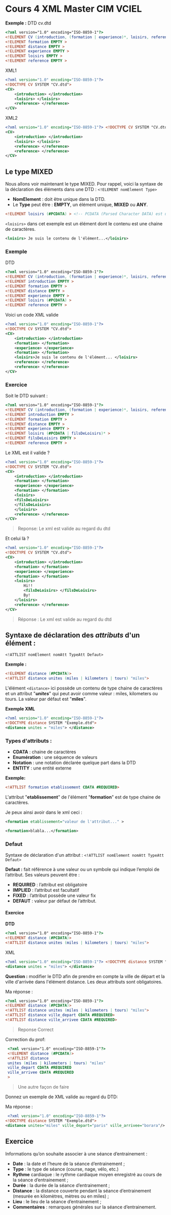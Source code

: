 # Cours 4 XML Master CIM VCIEL
**Exemple :**
DTD cv.dtd
```dtd
<?xml version="1.0" encoding="ISO-8859-1"?>
<!ELEMENT CV (introduction, (formation | experience)*, loisirs, reference+)> <!ELEMENT introduction EMPTY >
<!ELEMENT formation EMPTY >
<!ELEMENT distance EMPTY >
<!ELEMENT experience EMPTY >
<!ELEMENT loisirs EMPTY >
<!ELEMENT reference EMPTY >
```

XML1
```xml
<?xml version="1.0" encoding="ISO-8859-1"?>
<!DOCTYPE CV SYSTEM "CV.dtd"> 
<CV>
    <introduction> </introduction>
    <loisirs> </loisirs>
    <reference> </reference> 
</CV>
```
XML2

```xml
<?xml version="1.0" encoding="ISO-8859-1"?> <!DOCTYPE CV SYSTEM "CV.dtd">
<CV>
    <introduction> </introduction>
    <loisirs> </loisirs>
    <reference> </reference>
    <reference> </reference> 
</CV>
```
## Le type MIXED
Nous allons voir maintenant le type MIXED. Pour rappel, voici la syntaxe de la déclaration des éléments dans une DTD :
`<!ELEMENT nomElement Type> `

* **NomElement** : doit être unique dans la DTD. 
* Le **Type** peut être : **EMPTY**, un élément unique, **MIXED** ou **ANY**.

```dtd
<!ELEMENT loisirs (#PCDATA) > <!-- PCDATA (Parsed Character DATA) est une chaine de caractères -->
```
`<loisirs>` dans cet exemple est un élément dont le contenu est une chaine de caractères.
```xml
<loisirs> Je suis le contenu de l'élément...</loisirs>
```

### Exemple

DTD
```dtd
<?xml version="1.0" encoding="ISO-8859-1"?>
<!ELEMENT CV (introduction, (formation | experience)*, loisirs, reference+)> 
<!ELEMENT introduction EMPTY >
<!ELEMENT formation EMPTY >
<!ELEMENT distance EMPTY >
<!ELEMENT experience EMPTY >
<!ELEMENT loisirs (#PCDATA) >
<!ELEMENT reference EMPTY >

```

Voici un code XML valide
```xml
<?xml version="1.0" encoding="ISO-8859-1"?>
<!DOCTYPE CV SYSTEM "CV.dtd"> 
<CV>
    <introduction> </introduction>
    <formation> </formation>
    <experience> </experience>
    <formation> </formation>
    <loisirs>Je suis le contenu de l'élément... </loisirs>
    <reference> </reference>
    <reference> </reference>
</CV>
```

### Exercice

Soit le DTD suivant :
```dtd
<?xml version="1.0" encoding="ISO-8859-1"?>
<!ELEMENT CV (introduction, (formation | experience)*, loisirs, reference+)> 
<!ELEMENT introduction EMPTY >
<!ELEMENT formation EMPTY >
<!ELEMENT distance EMPTY >
<!ELEMENT experience EMPTY >
<!ELEMENT loisirs (#PCDATA | filsDeLoisirs)* >
<!ELEMENT filsDeLoisirs EMPTY >
<!ELEMENT reference EMPTY >
```

Le XML est il valide ?
```xml
<?xml version="1.0" encoding="ISO-8859-1"?>
<!DOCTYPE CV SYSTEM "CV.dtd"> 
<CV>
    <introduction> </introduction>
    <formation> </formation>
    <experience> </experience>
    <formation> </formation>
    <loisirs> 
    <filsDeLoisirs>
    </filsDeLoisirs>
    </loisirs>
    <reference> </reference>
</CV>
```
>Reponse:
>Le xml est valide au regard du dtd
>


Et celui là ?

```xml
<?xml version="1.0" encoding="ISO-8859-1"?>
<!DOCTYPE CV SYSTEM "CV.dtd"> 
<CV>
    <introduction> </introduction>
    <formation> </formation>
    <experience> </experience>
    <formation> </formation>
    <loisirs>
        Hi!! 
        <filsDeLoisirs> </filsDeLoisirs>
        By!
    </loisirs>
    <reference> </reference>
</CV>
```
>Réponse :
>Le xml est valide au regard du dtd 
>

## Syntaxe de déclaration des _**attributs**_ d'un élément :

`<!ATTLIST nomElement nomAtt TypeAtt Defaut>`

**Exemple :**
```dtd
<!ELEMENT distance (#PCDATA)>
<!ATTLIST distance unites (miles | kilometers | tours) "miles">
```

L'élément `<distance>` ici possède un contenu de type chaine de caractères 
et un attribut "_**unites**_" qui peut avoir comme valeur : miles, kilometers ou tours. 
La valeur par défaut est "**miles**".

**Exemple XML**
```xml
<?xml version="1.0" encoding="ISO-8859-1"?> 
<!DOCTYPE distance SYSTEM "Exemple.dtd"> 
<distance unites = "miles"> </distance>
```
### Types d'attributs :
* **CDATA** : chaine de caractères
* **Enumération** : une séquence de valeurs
* **Notation** : une notation déclarée quelque part dans la DTD 
* **ENTITY** : une entité externe

**Exemple:**
```dtd
<!ATTLIST formation etablissement CDATA #REQUIRED>
```
L'attribut "**etablissement**" de l'élément "**formation**" est de type chaine de caractères.

Je peux ainsi avoir dans le xml ceci :
```xml
<formation etablissement="valeur de l'attribut..." >
```
```xml
<formation>blabla...</formation>
```
### Defaut
Syntaxe de déclaration d'un attribut : 
`<!ATTLIST nomElement nomAtt TypeAtt Defaut>`

**Defaut :** fait référence à une valeur ou un symbole qui indique l’emploi de l’attribut. 
Ses valeurs peuvent être :

* **REQUIRED** : l’attribut est obligatoire
* **IMPLIED** : l’attribut est facultatif
* **FIXED** : l’attribut possède une valeur fix
* **DEFAUT** : valeur par défaut de l’attribut.

#### Exercice
**DTD**
```dtd
<?xml version="1.0" encoding="ISO-8859-1"?>
<!ELEMENT distance (#PCDATA)>
<!ATTLIST distance unites (miles | kilometers | tours) "miles">
```

XML
```xml
<?xml version="1.0" encoding="ISO-8859-1"?> <!DOCTYPE distance SYSTEM "Exemple.dtd"> 
<distance unites = "miles"> </distance>
```

**Question :** modifier le DTD afin de prendre en compte la ville de départ et la ville d'arrivée
 dans l'élément distance. Les deux attributs sont obligatoires.
 
 Ma réponse : 
 ```dtd
 <?xml version="1.0" encoding="ISO-8859-1"?>
 <!ELEMENT distance (#PCDATA)>
 <!ATTLIST distance unites (miles | kilometers | tours) "miles">
 <!ATTLIST distance ville_depart CDATA #REQUIRED>
 <!ATTLIST distance ville_arrivee CDATA #REQUIRED>
 ```
 >Reponse Correct


 Correction du prof: 
```dtd
 <?xml version="1.0" encoding="ISO-8859-1"?> 
 <!ELEMENT distance (#PCDATA)>
 <!ATTLIST distance
 unites (miles | kilometers | tours) "miles" 
 ville_depart CDATA #REQUIRED 
 ville_arrivee CDATA #REQUIRED
 >
```
> Une autre façon de faire 

Donnez un exemple de XML valide au regard du DTD: 

Ma réponse : 
```xml
 <?xml version="1.0" encoding="ISO-8859-1"?> 
<!DOCTYPE distance SYSTEM "Exemple.dtd"> 
<distance unites="miles" ville_depart="paris" ville_arrivee="borara"/>
```


## Exercice
Informations qu’on souhaite associer à une séance d’entrainement :
* **Date** : la date et l’heure de la séance d’entrainement ;
* **Type** : le type de séance (course, nage, vélo, etc.)
* **Rythme** cardiaque : le rythme cardiaque moyen enregistré au cours de la séance d’entrainement ; 
* **Durée** : la durée de la séance d’entrainement ;
* **Distance** : la distance couverte pendant la séance d’entrainement (mesurée en kilomètres, mètres ou en miles) ; 
* **Lieu** : le lieu de la séance d’entrainement ;
* **Commentaires** : remarques générales sur la séance d’entrainement.
